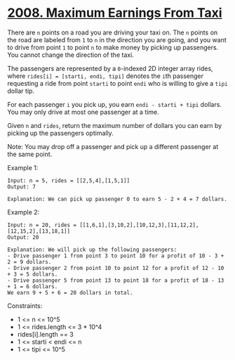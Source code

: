 # [2008. Maximum Earnings From Taxi](https://leetcode.com/problems/maximum-earnings-from-taxi/description/)

There are `n` points on a road you are driving your taxi on. The `n` points on the road are labeled from `1` to `n` in the direction you are going, and you want to drive from point `1` to point `n` to make money by picking up passengers. You cannot change the direction of the taxi.

The passengers are represented by a `0`-indexed 2D integer array rides, where `rides[i] = [starti, endi, tipi]` denotes the `i`th passenger requesting a ride from point `starti` to point `endi` who is willing to give a `tipi` dollar tip.

For each passenger `i` you pick up, you earn `endi - starti + tipi` dollars. You may only drive at most one passenger at a time.

Given `n` and `rides`, return the maximum number of dollars you can earn by picking up the passengers optimally.

Note: You may drop off a passenger and pick up a different passenger at the same point.

 

Example 1:

    Input: n = 5, rides = [[2,5,4],[1,5,1]]
    Output: 7

    Explanation: We can pick up passenger 0 to earn 5 - 2 + 4 = 7 dollars.

Example 2:

    Input: n = 20, rides = [[1,6,1],[3,10,2],[10,12,3],[11,12,2],[12,15,2],[13,18,1]]
    Output: 20

    Explanation: We will pick up the following passengers:
    - Drive passenger 1 from point 3 to point 10 for a profit of 10 - 3 + 2 = 9 dollars.
    - Drive passenger 2 from point 10 to point 12 for a profit of 12 - 10 + 3 = 5 dollars.
    - Drive passenger 5 from point 13 to point 18 for a profit of 18 - 13 + 1 = 6 dollars.
    We earn 9 + 5 + 6 = 20 dollars in total.
 

Constraints:

* 1 <= n <= 10^5
* 1 <= rides.length <= 3 * 10^4
* rides[i].length == 3
* 1 <= starti < endi <= n
* 1 <= tipi <= 10^5